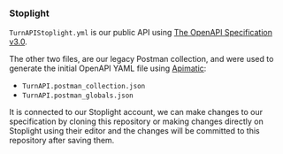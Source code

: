 ### Stoplight
`TurnAPIStoplight.yml` is our public API using [The OpenAPI Specification v3.0](https://swagger.io/blog/news/whats-new-in-openapi-3-0/).

The other two files, are our legacy Postman collection, and were used to generate the initial OpenAPI YAML file using [Apimatic](https://www.apimatic.io/dashboard?modal=transform):
- `TurnAPI.postman_collection.json`
- `TurnAPI.postman_globals.json`

It is connected to our Stoplight account, we can make changes to our specification by cloning this repository or making changes directly on Stoplight using their editor and the changes will be committed to this repository after saving them.
